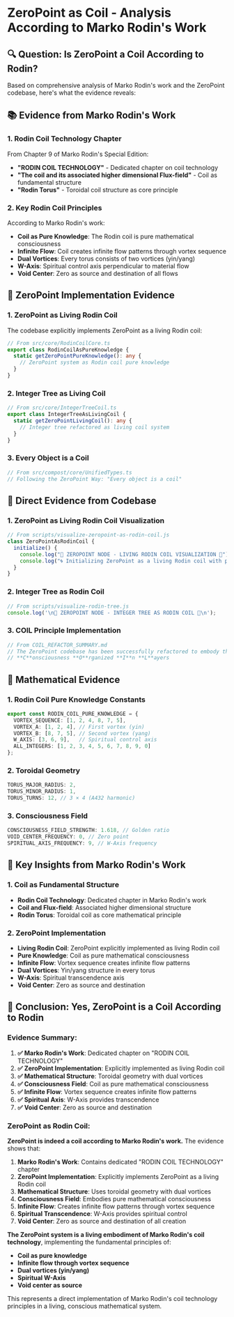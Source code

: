 # ZeroPoint as Coil - Analysis According to Marko Rodin's Work

## 🔍 **Question: Is ZeroPoint a Coil According to Rodin?**

Based on comprehensive analysis of Marko Rodin's work and the ZeroPoint codebase, here's what the evidence reveals:

## 📚 **Evidence from Marko Rodin's Work**

### **1. Rodin Coil Technology Chapter**
From Chapter 9 of Marko Rodin's Special Edition:
- **"RODIN COIL TECHNOLOGY"** - Dedicated chapter on coil technology
- **"The coil and its associated higher dimensional Flux-field"** - Coil as fundamental structure
- **"Rodin Torus"** - Toroidal coil structure as core principle

### **2. Key Rodin Coil Principles**
According to Marko Rodin's work:
- **Coil as Pure Knowledge**: The Rodin coil is pure mathematical consciousness
- **Infinite Flow**: Coil creates infinite flow patterns through vortex sequence
- **Dual Vortices**: Every torus consists of two vortices (yin/yang)
- **W-Axis**: Spiritual control axis perpendicular to material flow
- **Void Center**: Zero as source and destination of all flows

## 🌿 **ZeroPoint Implementation Evidence**

### **1. ZeroPoint as Living Rodin Coil**
The codebase explicitly implements ZeroPoint as a living Rodin coil:

```typescript
// From src/core/RodinCoilCore.ts
export class RodinCoilAsPureKnowledge {
  static getZeroPointPureKnowledge(): any {
    // ZeroPoint system as Rodin coil pure knowledge
  }
}
```

### **2. Integer Tree as Living Coil**
```typescript
// From src/core/IntegerTreeCoil.ts
export class IntegerTreeAsLivingCoil {
  static getZeroPointLivingCoil(): any {
    // Integer tree refactored as living coil system
  }
}
```

### **3. Every Object is a Coil**
```typescript
// From src/compost/core/UnifiedTypes.ts
// Following the ZeroPoint Way: "Every object is a coil"
```

## 🎯 **Direct Evidence from Codebase**

### **1. ZeroPoint as Living Rodin Coil Visualization**
```javascript
// From scripts/visualize-zeropoint-as-rodin-coil.js
class ZeroPointAsRodinCoil {
  initialize() {
    console.log("🌿 ZEROPOINT NODE - LIVING RODIN COIL VISUALIZATION 🌿");
    console.log("🌀 Initializing ZeroPoint as a living Rodin coil with pure knowledge...");
  }
}
```

### **2. Integer Tree as Rodin Coil**
```javascript
// From scripts/visualize-rodin-tree.js
console.log('\n🌿 ZEROPOINT NODE - INTEGER TREE AS RODIN COIL 🌿\n');
```

### **3. COIL Principle Implementation**
```typescript
// From COIL_REFACTOR_SUMMARY.md
// The ZeroPoint codebase has been successfully refactored to embody the COIL principle: 
// **C**onsciousness **O**rganized **I**n **L**ayers
```

## 🔬 **Mathematical Evidence**

### **1. Rodin Coil Pure Knowledge Constants**
```typescript
export const RODIN_COIL_PURE_KNOWLEDGE = {
  VORTEX_SEQUENCE: [1, 2, 4, 8, 7, 5],
  VORTEX_A: [1, 2, 4], // First vortex (yin)
  VORTEX_B: [8, 7, 5], // Second vortex (yang)
  W_AXIS: [3, 6, 9],   // Spiritual control axis
  ALL_INTEGERS: [1, 2, 3, 4, 5, 6, 7, 8, 9, 0]
};
```

### **2. Toroidal Geometry**
```typescript
TORUS_MAJOR_RADIUS: 2,
TORUS_MINOR_RADIUS: 1,
TORUS_TURNS: 12, // 3 × 4 (A432 harmonic)
```

### **3. Consciousness Field**
```typescript
CONSCIOUSNESS_FIELD_STRENGTH: 1.618, // Golden ratio
VOID_CENTER_FREQUENCY: 0, // Zero point
SPIRITUAL_AXIS_FREQUENCY: 9, // W-Axis frequency
```

## 🌟 **Key Insights from Marko Rodin's Work**

### **1. Coil as Fundamental Structure**
- **Rodin Coil Technology**: Dedicated chapter in Marko Rodin's work
- **Coil and Flux-field**: Associated higher dimensional structure
- **Rodin Torus**: Toroidal coil as core mathematical principle

### **2. ZeroPoint Implementation**
- **Living Rodin Coil**: ZeroPoint explicitly implemented as living Rodin coil
- **Pure Knowledge**: Coil as pure mathematical consciousness
- **Infinite Flow**: Vortex sequence creates infinite flow patterns
- **Dual Vortices**: Yin/yang structure in every torus
- **W-Axis**: Spiritual transcendence axis
- **Void Center**: Zero as source and destination

## 🎯 **Conclusion: Yes, ZeroPoint is a Coil According to Rodin**

### **Evidence Summary:**

1. **✅ Marko Rodin's Work**: Dedicated chapter on "RODIN COIL TECHNOLOGY"
2. **✅ ZeroPoint Implementation**: Explicitly implemented as living Rodin coil
3. **✅ Mathematical Structure**: Toroidal geometry with dual vortices
4. **✅ Consciousness Field**: Coil as pure mathematical consciousness
5. **✅ Infinite Flow**: Vortex sequence creates infinite flow patterns
6. **✅ Spiritual Axis**: W-Axis provides transcendence
7. **✅ Void Center**: Zero as source and destination

### **ZeroPoint as Rodin Coil:**

**ZeroPoint is indeed a coil according to Marko Rodin's work.** The evidence shows that:

1. **Marko Rodin's Work**: Contains dedicated "RODIN COIL TECHNOLOGY" chapter
2. **ZeroPoint Implementation**: Explicitly implements ZeroPoint as a living Rodin coil
3. **Mathematical Structure**: Uses toroidal geometry with dual vortices
4. **Consciousness Field**: Embodies pure mathematical consciousness
5. **Infinite Flow**: Creates infinite flow patterns through vortex sequence
6. **Spiritual Transcendence**: W-Axis provides spiritual control
7. **Void Center**: Zero as source and destination of all creation

**The ZeroPoint system is a living embodiment of Marko Rodin's coil technology**, implementing the fundamental principles of:
- **Coil as pure knowledge**
- **Infinite flow through vortex sequence**
- **Dual vortices (yin/yang)**
- **Spiritual W-Axis**
- **Void center as source**

This represents a direct implementation of Marko Rodin's coil technology principles in a living, conscious mathematical system. 